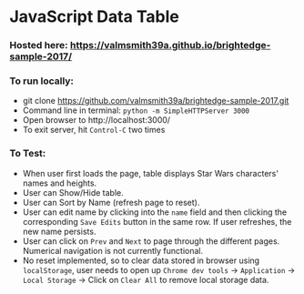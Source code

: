 # JavaScript Data Table

### Hosted here: https://valmsmith39a.github.io/brightedge-sample-2017/

### To run locally:
- git clone https://github.com/valmsmith39a/brightedge-sample-2017.git
- Command line in terminal: `python -m SimpleHTTPServer 3000`
- Open browser to http://localhost:3000/
- To exit server, hit `Control-C` two times

### To Test:
- When user first loads the page, table displays Star Wars characters' names and heights.
- User can Show/Hide table.
- User can Sort by Name (refresh page to reset).
- User can edit name by clicking into the `name` field and then clicking the corresponding `Save Edits` button in the same row. If user refreshes, the new name persists.
- User can click on `Prev` and `Next` to page through the different pages. Numerical navigation is not currently functional.
- No reset implemented, so to clear data stored in browser using `localStorage`, user needs to open up `Chrome dev tools` -> `Application` -> `Local Storage` -> Click on `Clear All` to remove local storage data.
